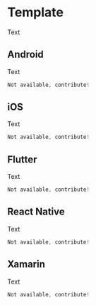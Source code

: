 # Template

Text

## Android

Text

```kotlin
Not available, contribute!
```

## iOS

Text

```swift
Not available, contribute!
```

## Flutter

Text

```dart
Not available, contribute!
```

## React Native

Text

```jsx
Not available, contribute!
```

## Xamarin

Text

```csharp
Not available, contribute!
```
